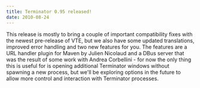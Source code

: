 ```yaml
---
title: Terminator 0.95 released!
date: 2010-08-24
---
```


This release is mostly to bring a couple of important compatibility fixes with the newest pre-release of VTE, but we also have some updated translations, improved error handling and two new features for you. The features are a URL handler plugin for Maven by Julien Nicolaud and a DBus server that was the result of some work with Andrea Corbellini - for now the only thing this is useful for is opening additional Terminator windows without spawning a new process, but we'll be exploring options in the future to allow more control and interaction with Terminator processes.
